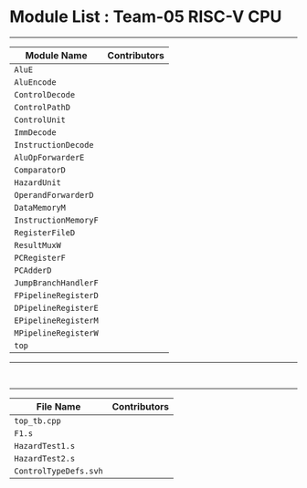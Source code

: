 # Module List : Team-05 RISC-V CPU

---
| Module Name | Contributors |
|-------------|---------------|
| `AluE` | |
| `AluEncode` | |
| `ControlDecode` | |
| `ControlPathD` | |
| `ControlUnit` | |
|  `ImmDecode` | |
| `InstructionDecode` | |
| `AluOpForwarderE`| |  Dima, Meric
| `ComparatorD` | |  Dima, Meric
| `HazardUnit` | |
| `OperandForwarderD` | | Dima, Meric
| `DataMemoryM` | |
| `InstructionMemoryF` | |
| `RegisterFileD` | |
| `ResultMuxW` | |
| `PCRegisterF` | |
| `PCAdderD` | |
| `JumpBranchHandlerF` | |
| `FPipelineRegisterD` | |
| `DPipelineRegisterE` | |
| `EPipelineRegisterM` | |
| `MPipelineRegisterW` | |
| `top` | |
---

<br>

---
| File Name | Contributors |
|-------------|---------------|
| `top_tb.cpp` | | Meric
|  `F1.s` | |
| `HazardTest1.s`| |
| `HazardTest2.s`| |
|  `ControlTypeDefs.svh` | |
